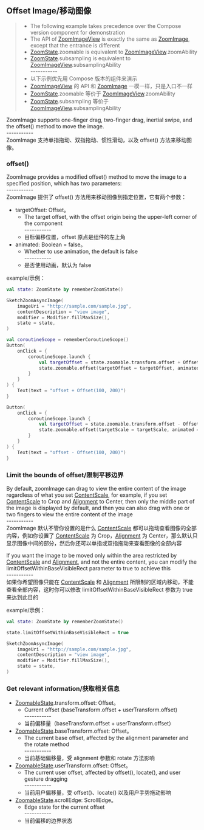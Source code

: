 ## Offset Image/移动图像

> * The following example takes precedence over the Compose version component for demonstration
> * The API of [ZoomImageView] is exactly the same as [ZoomImage], except that the entrance is
    different
> * [ZoomState].zoomable is equivalent to [ZoomImageView].zoomAbility
> * [ZoomState].subsampling is equivalent to [ZoomImageView].subsamplingAbility
    <br>-----------</br>
> * 以下示例优先用 Compose 版本的组件来演示
> * [ZoomImageView] 的 API 和 [ZoomImage] 一模一样，只是入口不一样
> * [ZoomState].zoomable 等价于 [ZoomImageView].zoomAbility
> * [ZoomState].subsampling 等价于 [ZoomImageView].subsamplingAbility

ZoomImage supports one-finger drag, two-finger drag, inertial swipe, and the offset() method to move
the image.
<br>-----------</br>
ZoomImage 支持单指拖动、双指拖动、惯性滑动，以及 offset() 方法来移动图像。

### offset()

ZoomImage provides a modified offset() method to move the image to a specified position, which has
two parameters:
<br>-----------</br>
ZoomImage 提供了 offset() 方法用来移动图像到指定位置，它有两个参数：

* targetOffset: Offset。
    * The target offset, with the offset origin being the upper-left corner of the component
      <br>-----------</br>
    * 目标偏移位置，offset 原点是组件的左上角
* animated: Boolean = false。
    * Whether to use animation, the default is false
      <br>-----------</br>
    * 是否使用动画，默认为 false

example/示例：

```kotlin
val state: ZoomState by rememberZoomState()

SketchZoomAsyncImage(
    imageUri = "http://sample.com/sample.jpg",
    contentDescription = "view image",
    modifier = Modifier.fillMaxSize(),
    state = state,
)

val coroutineScope = rememberCoroutineScope()
Button(
    onClick = {
        coroutineScope.launch {
            val targetOffset = state.zoomable.transform.offset + Offset(x = 100, y = 200)
            state.zoomable.offset(targetOffset = targetOffset, animated = true)
        }
    }
) {
    Text(text = "offset + Offset(100, 200)")
}

Button(
    onClick = {
        coroutineScope.launch {
            val targetOffset = state.zoomable.transform.offset - Offset(x = 100, y = 200)
            state.zoomable.offset(targetScale = targetScale, animated = true)
        }
    }
) {
    Text(text = "offset - Offset(100, 200)")
}
```

### Limit the bounds of offset/限制平移边界

By default, zoomImage can drag to view the entire content of the image regardless of what you
set [ContentScale], for example, if you set [ContentScale] to Crop and [Alignment] to Center, then
only the middle part of the image is displayed by default, and then you can also drag with one or
two fingers to view the entire content of the image
<br>-----------</br>
ZoomImage 默认不管你设置的是什么 [ContentScale]
都可以拖动查看图像的全部内容，例如你设置了 [ContentScale] 为 Crop，[Alignment] 为
Center，那么默认只显示图像中间的部分，然后你还可以单指或双指拖动来查看图像的全部内容

If you want the image to be moved only within the area restricted
by [ContentScale] and [Alignment], and not the entire content, you can modify the
limitOffsetWithinBaseVisibleRect parameter to true to achieve this
<br>-----------</br>
如果你希望图像只能在 [ContentScale] 和 [Alignment] 所限制的区域内移动，不能查看全部内容，这时你可以修改
limitOffsetWithinBaseVisibleRect 参数为 true 来达到此目的

example/示例：

```kotlin
val state: ZoomState by rememberZoomState()

state.limitOffsetWithinBaseVisibleRect = true

SketchZoomAsyncImage(
    imageUri = "http://sample.com/sample.jpg",
    contentDescription = "view image",
    modifier = Modifier.fillMaxSize(),
    state = state,
)
```

### Get relevant information/获取相关信息

* [ZoomableState].transform.offset: Offset。
    * Current offset (baseTransform.offset + userTransform.offset)
      <br>-----------</br>
    * 当前偏移量（baseTransform.offset + userTransform.offset）
* [ZoomableState].baseTransform.offset: Offset。
    * The current base offset, affected by the alignment parameter and the rotate method
      <br>-----------</br>
    * 当前基础偏移量，受 alignment 参数和 rotate 方法影响
* [ZoomableState].userTransform.offset: Offset。
    * The current user offset, affected by offset(), locate(), and user gesture dragging
      <br>-----------</br>
    * 当前用户偏移量，受 offset()、locate() 以及用户手势拖动影响
* [ZoomableState].scrollEdge: ScrollEdge。
    * Edge state for the current offset
      <br>-----------</br>
    * 当前偏移的边界状态

[ZoomImageView]: ../../zoomimage-view/src/main/java/com/github/panpf/zoomimage/ZoomImageView.kt

[ZoomImage]: ../../zoomimage-compose/src/main/java/com/github/panpf/zoomimage/ZoomImage.kt

[ZoomState]: ../../zoomimage-compose/src/main/java/com/github/panpf/zoomimage/compose/ZoomState.kt

[ContentScale]: https://developer.android.com/reference/kotlin/androidx/compose/ui/layout/ContentScale

[Alignment]: https://developer.android.com/reference/kotlin/androidx/compose/ui/Alignment

[ZoomableState]: ../../zoomimage-compose/src/main/java/com/github/panpf/zoomimage/compose/zoom/ZoomableState.kt

[ScrollEdge]: ../../zoomimage-core/src/main/java/com/github/panpf/zoomimage/ScrollEdge.kt